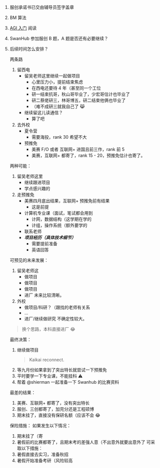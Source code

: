 1. 服创承诺书已交由辅导员签字盖章
2. BM 算法
3. [AGI 入门](https://waytoagi.feishu.cn/wiki/F8OMwrI3TisTPokQAJHcMG2knBh) 阅读
4. SwanHub 参加服创 B 题，A 题是否还有必要继续？
5. 后续时间怎么安排？

	两条路
	1. 留西电
		+ 留吴老师这里继续一起做项目
			+ 心里压力小，提前结束焦虑
			+ 在西电还要待 4 年（甚至同一个工位
			+ 研一结束抗哥，秋山哥毕业了，少宏哥估计也毕业了
			+ 研二蔡佬研三，林哥博五，研二结束他俩也毕业了
			+ （难不成研三就我自己了 😹
		+ 继续留这儿读通信？
			+ 算了吧
	1. 去外校
		+ 夏令营
			+ 需要海投，rank 30 希望不大
		+ 预推免
			+ 美赛 F/O 或者 互联网+ 进国且前三作，rank 前 5
			+ 美赛，互联网+ 都寄了，rank 15 - 20，预推免估计也寄了。

	两种可能：
	1. 留吴老师这里
		+ 继续跟进项目
		+ 学点感兴趣的
	1. 走预推免
		+ 美赛四月底出结果，互联网+ 预推免前有结果
			+ 这是前提
		+ 计算机专业课（面试，笔试都会用到
			+ 计网，数据结构（这学期在学的
			+ 计组，操作系统（额外要学的
		+ 联系老师
		+ ***项目经历（具体技术细节）***
			+ 需要提前准备
			+ 英语回答

	可预见的未来发展：
	1. 留吴老师这
		+ 做项目
		+ 做项目
		+ 做项目
		+ 进厂
		未来比较清晰。
	1. 外校
		+ 做项目/科研？（跟找的老师有关系
		+ ...
		+ 进厂/继续做研究
		不确定性较大。
	> 换个思路，本科直接进厂 😂

	最终决策：
	1. 继续做项目
		> Kaikai reconnect.
	1. 等九月份如果拿到了突出特长就尝试一下预推免
	1. 平时要学一下专业课，不能挂科 ⚠
	1. 帮着 @shierman 一起准备一下 Swanhub 的比赛资料

	最差的结果：
	1. 美赛、互联网+ 都寄了，没有突出特长
	2. 服创、三创都寄了，加完分还是工程硕博
	3. 期末挂了，直接没有保研名额（应该不会 😂

	保险措施：
	如果发生以下情况：
	1. 期末挂了（寄
	2. 暑假前的比赛都寄了，且期末考的差强人意（不出意外就要出意外了
	可采取以下措施：
	1. 暑假直接去实习，准备秋招
	2. 暑假开始准备考研（风险较高


